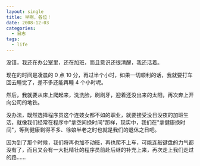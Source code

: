```yaml
---
layout: single
title: 早啊，各位！
date: 2008-12-03
categories:
  - 日志
tags:
  - life
---
```


没错，我还在办公室里，还在加班，而且意识还很清醒，我还活着。

现在的时间是凌晨的 0 点 10 分，再过半个小时，如果一切顺利的话，我就要打车回去睡觉了，差不多还能再睡 4 个小时呢。

然后，我就要从床上爬起来，洗洗脸，刷刷牙，迎着还没出来的太阳，再次奔上开向公司的地铁。

没办法，既然选择程序员这个连妓女都不如的职业，就要接受没日没夜的加班生活，就像我们经常在程序中\"拿空间换时间\"那样，现实中，我们在\"拿健康换时间\"，等到健康剩得不多、徐娘半老之时也就是我们的退休之日吧。

因为到了那个时候，我们将再也加不动班，再也爬不上车，可能连敲键盘的力气都没有了，而且又会有一大批精壮的程序员前赴后继的补充上来，再次走上我们走过的路......
